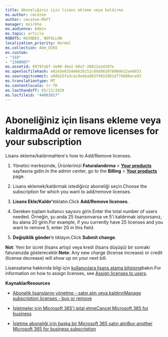 ```yaml
---
title: Aboneliğiniz için lisans ekleme veya kaldırma
ms.author: cmcatee
author: cmcatee-MSFT
manager: mnirkhe
ms.audience: Admin
ms.topic: article
ROBOTS: NOINDEX, NOFOLLOW
localization_priority: Normal
ms.collection: Adm_O365
ms.custom:
- "319"
- "1500007"
ms.assetid: 69797abf-3e60-4be2-b0a7-26022a14397e
ms.openlocfilehash: e02e5e835446626152c8dd98207898de52ae6933
ms.sourcegitcommit: a98b25fa3cac9ebba983f4932881d774880aca93
ms.translationtype: MT
ms.contentlocale: tr-TR
ms.lasthandoff: 05/13/2020
ms.locfileid: "44063817"
---
```

# <a name="add-or-remove-licenses-for-your-subscription"></a><span data-ttu-id="ef44f-102">Aboneliğiniz için lisans ekleme veya kaldırma</span><span class="sxs-lookup"><span data-stu-id="ef44f-102">Add or remove licenses for your subscription</span></span>

<span data-ttu-id="ef44f-103">Lisans ekleme/kaldırma</span><span class="sxs-lookup"><span data-stu-id="ef44f-103">Here's how to Add/Remove licenses.</span></span>
  
1. <span data-ttu-id="ef44f-104">Yönetici merkezinde, Ürünlerinizi **Faturalandırma** \> **[Your products](https://go.microsoft.com/fwlink/p/?linkid=842054)** sayfasına gidin.</span><span class="sxs-lookup"><span data-stu-id="ef44f-104">In the admin center, go to the **Billing** \> **[Your products](https://go.microsoft.com/fwlink/p/?linkid=842054)** page.</span></span>

2. <span data-ttu-id="ef44f-105">Lisans eklemek/kaldırmak istediğiniz aboneliği seçin.</span><span class="sxs-lookup"><span data-stu-id="ef44f-105">Choose the subscription for which you want to add/remove licenses.</span></span>

3. <span data-ttu-id="ef44f-106">**Lisans Ekle/Kaldır'ı**tıklatın.</span><span class="sxs-lookup"><span data-stu-id="ef44f-106">Click **Add/Remove licenses**.</span></span>

4. <span data-ttu-id="ef44f-107">Gereken toplam kullanıcı sayısını girin.</span><span class="sxs-lookup"><span data-stu-id="ef44f-107">Enter the total number of users needed.</span></span> <span data-ttu-id="ef44f-108">Örneğin, şu anda 25 lisansınvarsa ve 5'i kaldırmak istiyorsanız, bu alana 20 girin.</span><span class="sxs-lookup"><span data-stu-id="ef44f-108">For example, if you currently have 25 licenses and you want to remove 5, enter 20 in this field.</span></span>

5. <span data-ttu-id="ef44f-109">**Değişiklik gönder**’e tıklayın.</span><span class="sxs-lookup"><span data-stu-id="ef44f-109">Click **Submit change**.</span></span>

<span data-ttu-id="ef44f-110">**Not**: Yeni bir ücret (lisans artışı) veya kredi (lisans düşüşü) bir sonraki faturanızda gösterecektir.</span><span class="sxs-lookup"><span data-stu-id="ef44f-110">**Note**: Any new charge (license increase) or credit (license decrease) will show up on your next bill.</span></span>

<span data-ttu-id="ef44f-111">Lisansatama hakkında bilgi için [kullanıcılara lisans atama bilgisine](https://docs.microsoft.com/microsoft-365/admin/manage/assign-licenses-to-users)bakın.</span><span class="sxs-lookup"><span data-stu-id="ef44f-111">For information on how to assign licenses, see [Assign licenses to users](https://docs.microsoft.com/microsoft-365/admin/manage/assign-licenses-to-users).</span></span>

<span data-ttu-id="ef44f-112">**Kaynaklar**</span><span class="sxs-lookup"><span data-stu-id="ef44f-112">**Resources**</span></span>
  
- [<span data-ttu-id="ef44f-113">Abonelik lisanslarını yönetme - satın alın veya kaldırın</span><span class="sxs-lookup"><span data-stu-id="ef44f-113">Manage subscription licenses - buy or remove</span></span>](https://docs.microsoft.com/microsoft-365/commerce/licenses/buy-licenses)

- [<span data-ttu-id="ef44f-114">İşletmeler için Microsoft 365'i iptal etme</span><span class="sxs-lookup"><span data-stu-id="ef44f-114">Cancel Microsoft 365 for business</span></span>](https://support.office.com/article/Cancel-Office-365-for-business-b1bc0bef-4608-4601-813a-cdd9f746709a)

- [<span data-ttu-id="ef44f-115">İşletme aboneliği için başka bir Microsoft 365 satın alın</span><span class="sxs-lookup"><span data-stu-id="ef44f-115">Buy another Microsoft 365 for business subscription</span></span>](https://support.office.com/article/Buy-another-Office-365-for-business-subscription-fab3b86c-3359-4042-8692-5d4dc7550b7c)
